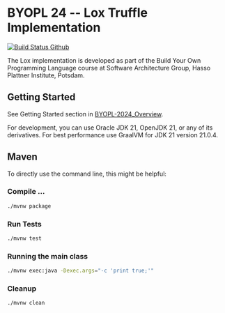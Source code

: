 # BYOPL 24 -- Lox Truffle Implementation 


[![Build Status Github](https://github.com/hpi-swa-teaching/byopl24-00a/actions/workflows/maven.yml/badge.svg)](https://github.com/hpi-swa-teaching/byopl24-00a/actions?query=maven%3ACI)


The Lox implementation is developed as part of the Build Your Own Programming Language course at Software Architecture Group, Hasso Plattner Institute, Potsdam. 

## Getting Started 

See Getting Started section in [BYOPL-2024_Overview](https://1drv.ms/b/s!AosvRVbmrjPTm_YQOBq8GXW3BYNq5A?e=EaAI5S).

For development, you can use Oracle JDK 21, OpenJDK 21, or any of its derivatives.
For best performance use GraalVM for JDK 21 version 21.0.4.

## Maven

To directly use the command line, this might be helpful:


### Compile ...

```bash
./mvnw package
```

### Run Tests

```bash
./mvnw test
```


### Running the main class

```bash
./mvnw exec:java -Dexec.args="-c 'print true;'"
```

### Cleanup

```bash
./mvnw clean
```
